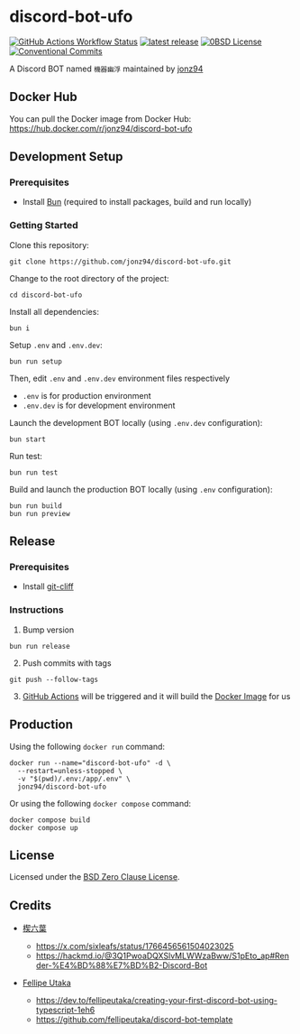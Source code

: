 # discord-bot-ufo

<a href="https://github.com/jonz94/discord-bot-ufo/actions/workflows/build.yml"><img alt="GitHub Actions Workflow Status" src="https://img.shields.io/github/actions/workflow/status/jonz94/discord-bot-ufo/build.yml?logo=github&style=flat-square"></a>
<a href="https://hub.docker.com/r/jonz94/discord-bot-ufo"><img alt="latest release" src="https://img.shields.io/docker/v/jonz94/discord-bot-ufo?logo=docker&style=flat-square"></a>
<a href="./LICENSE"><img alt="0BSD License" src="https://img.shields.io/github/license/jonz94/discord-bot-ufo?style=flat-square"></a>
<a href="https://conventionalcommits.org"><img alt="Conventional Commits" src="https://img.shields.io/badge/Conventional%20Commits-1.0.0-%23FE5196?style=flat-square"></a>


A Discord BOT named `機器幽浮` maintained by [jonz94](https://github.com/jonz94)

## Docker Hub

You can pull the Docker image from Docker Hub: https://hub.docker.com/r/jonz94/discord-bot-ufo

## Development Setup

### Prerequisites

- Install [Bun](https://bun.sh) (required to install packages, build and run locally)

### Getting Started

Clone this repository:

```shell
git clone https://github.com/jonz94/discord-bot-ufo.git
```

Change to the root directory of the project:

```shell
cd discord-bot-ufo
```

Install all dependencies:

```shell
bun i
```

Setup `.env` and `.env.dev`:

```shell
bun run setup
```

Then, edit `.env` and `.env.dev` environment files respectively

- `.env` is for production environment
- `.env.dev` is for development environment

Launch the development BOT locally (using `.env.dev` configuration):

```shell
bun start
```

Run test:

```shell
bun run test
```

Build and launch the production BOT locally (using `.env` configuration):

```shell
bun run build
bun run preview
```

## Release

### Prerequisites

- Install [git-cliff](https://git-cliff.org/)

### Instructions

1. Bump version

```shell
bun run release
```

2. Push commits with tags

```shell
git push --follow-tags
```

3. [GitHub Actions](https://github.com/jonz94/discord-bot-ufo/actions/workflows/build.yml) will be triggered and it will build the [Docker Image](https://hub.docker.com/r/jonz94/discord-bot-ufo) for us

## Production

Using the following `docker run` command:

```shell
docker run --name="discord-bot-ufo" -d \
  --restart=unless-stopped \
  -v "$(pwd)/.env:/app/.env" \
  jonz94/discord-bot-ufo
```

Or using the following `docker compose` command:

```shell
docker compose build
docker compose up
```

## License

Licensed under the [BSD Zero Clause License](./LICENSE).

## Credits

- [楔六葉](https://x.com/sixleafs)
    - https://x.com/sixleafs/status/1766456561504023025
    - https://hackmd.io/@3Q1PwoaDQXSlvMLWWzaBww/S1pEto_ap#Render-%E4%BD%88%E7%BD%B2-Discord-Bot

- [Fellipe Utaka](https://github.com/fellipeutaka)
    - https://dev.to/fellipeutaka/creating-your-first-discord-bot-using-typescript-1eh6
    - https://github.com/fellipeutaka/discord-bot-template
